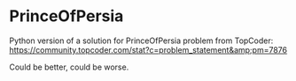 # PrinceOfPersia
Python version of a solution for PrinceOfPersia problem from TopCoder: https://community.topcoder.com/stat?c=problem_statement&amp;pm=7876

Could be better, could be worse.
